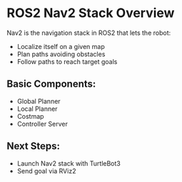 # ROS2 Nav2 Stack Overview

Nav2 is the navigation stack in ROS2 that lets the robot:
- Localize itself on a given map
- Plan paths avoiding obstacles
- Follow paths to reach target goals

## Basic Components:
- Global Planner
- Local Planner
- Costmap
- Controller Server

## Next Steps:
- Launch Nav2 stack with TurtleBot3
- Send goal via RViz2
